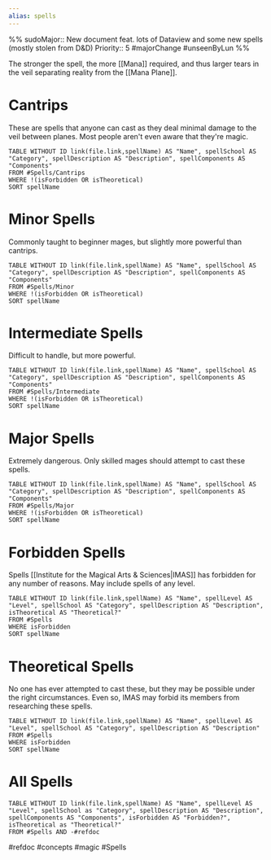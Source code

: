 ```yaml
---
alias: spells
---
```


%%
sudoMajor:: New document feat. lots of Dataview and some new spells (mostly stolen from D&D)
Priority:: 5
#majorChange #unseenByLun 
%%

The stronger the spell, the more [[Mana]] required, and thus larger tears in the veil separating reality from the [[Mana Plane]].

# Cantrips
These are spells that anyone can cast as they deal minimal damage to the veil between planes. Most people aren't even aware that they're magic.

```dataview
TABLE WITHOUT ID link(file.link,spellName) AS "Name", spellSchool AS "Category", spellDescription AS "Description", spellComponents AS "Components"
FROM #Spells/Cantrips 
WHERE !(isForbidden OR isTheoretical)
SORT spellName
```

# Minor Spells
Commonly taught to beginner mages, but slightly more powerful than cantrips.

```dataview
TABLE WITHOUT ID link(file.link,spellName) AS "Name", spellSchool AS "Category", spellDescription AS "Description", spellComponents AS "Components"
FROM #Spells/Minor
WHERE !(isForbidden OR isTheoretical)
SORT spellName
```

# Intermediate Spells
Difficult to handle, but more powerful.

```dataview
TABLE WITHOUT ID link(file.link,spellName) AS "Name", spellSchool AS "Category", spellDescription AS "Description", spellComponents AS "Components"
FROM #Spells/Intermediate
WHERE !(isForbidden OR isTheoretical)
SORT spellName
```

# Major Spells
Extremely dangerous. Only skilled mages should attempt to cast these spells.

```dataview
TABLE WITHOUT ID link(file.link,spellName) AS "Name", spellSchool AS "Category", spellDescription AS "Description", spellComponents AS "Components"
FROM #Spells/Major 
WHERE !(isForbidden OR isTheoretical)
SORT spellName
```

# Forbidden Spells
Spells [[Institute for the Magical Arts & Sciences|IMAS]] has forbidden for any number of reasons. May include spells of any level.

```dataview
TABLE WITHOUT ID link(file.link,spellName) AS "Name", spellLevel AS "Level", spellSchool AS "Category", spellDescription AS "Description", isTheoretical AS "Theoretical?"
FROM #Spells 
WHERE isForbidden
SORT spellName
```

# Theoretical Spells
No one has ever attempted to cast these, but they may be possible under the right circumstances. Even so, IMAS may forbid its members from researching these spells.

```dataview
TABLE WITHOUT ID link(file.link,spellName) AS "Name", spellLevel AS "Level", spellSchool AS "Category", spellDescription AS "Description"
FROM #Spells 
WHERE isForbidden
SORT spellName
```

# All Spells

```dataview
TABLE WITHOUT ID link(file.link,spellName) AS "Name", spellLevel AS "Level", spellSchool as "Category", spellDescription AS "Description", spellComponents AS "Components", isForbidden AS "Forbidden?", isTheoretical as "Theoretical?"
FROM #Spells AND -#refdoc 
```

#refdoc #concepts #magic #Spells 